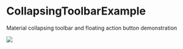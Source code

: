# CollapsingToolbarExample
Material collapsing toolbar and floating action button demonstration

![](https://raw.githubusercontent.com/amineghabi/CollapsingToolbarDemo-master/master/art/cover.png"")
